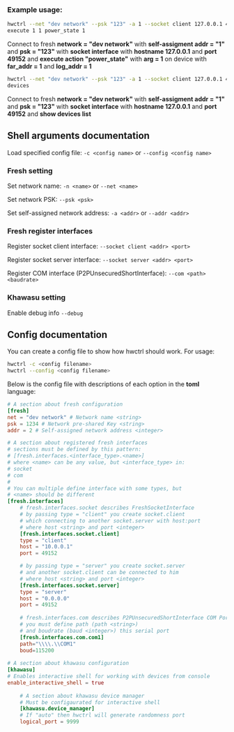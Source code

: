 ### Example usage:
```bash 
hwctrl --net "dev network" --psk "123" -a 1 --socket client 127.0.0.1 49152 \
execute 1 1 power_state 1
```
Connect to fresh **network = "dev network"** 
with **self-assigment addr = "1"** and **psk = "123"**
with **socket interface** with **hostname 127.0.0.1** and **port 49152**
and **execute action "power_state"** 
with **arg = 1** on device 
with **far_addr = 1** and **log_addr = 1** 

```bash 
hwctrl --net "dev network" --psk "123" -a 1 --socket client 127.0.0.1 49152 \
devices
```
Connect to fresh **network = "dev network"**
with **self-assigment addr = "1"** and **psk = "123"**
with **socket interface** with **hostname 127.0.0.1** and **port 49152**
and **show devices list**


## Shell arguments documentation
Load specified config file: 
`-c <config name>` or `--config <config name>` 

### Fresh setting
Set network name:
`-n <name>` or `--net <name>`

Set network PSK:
`--psk <psk>` 

Set self-assigned network address:
`-a <addr>` or `--addr <addr>`  

### Fresh register interfaces
Register socket client interface:
`--socket client <addr> <port>`

Register socket server interface:
`--socket server <addr> <port>`

Register COM interface (P2PUnsecuredShortInterface):
`--com <path> <baudrate>`

### Khawasu setting
Enable debug info
`--debug`

## Config documentation
You can create a config file to show how hwctrl should work.
For usage:
```bash
hwctrl -c <config filename>
hwctrl --config <config filename>
```

Below is the config file with descriptions of each option in the **toml** language:

```toml
# A section about fresh configuration
[fresh]
net = "dev network" # Network name <string>
psk = 1234 # Network pre-shared Key <string>
addr = 2 # Self-assigned network address <integer>

# A section about registered fresh interfaces
# sections must be defined by this pattern:
# [fresh.interfaces.<interface_type>.<name>]
# where <name> can be any value, but <interface_type> in:
# socket
# com
#
# You can multiple define interface with some types, but 
# <name> should be different
[fresh.interfaces]
    # fresh.interfaces.socket describes FreshSocketInterface
    # by passing type = "client" you create socket.client
    # which connecting to another socket.server with host:port
    # where host <string> and port <integer>
    [fresh.interfaces.socket.client]
    type = "client"
    host = "10.0.0.1"
    port = 49152

    # by passing type = "server" you create socket.server
    # and another socket.client can be connected to him
    # where host <string> and port <integer>
    [fresh.interfaces.socket.server]
    type = "server"
    host = "0.0.0.0"
    port = 49152
    
    # fresh.interfaces.com describes P2PUnsecuredShortInterface COM Port
    # you must define path (path <string>) 
    # and boudrate (baud <integer>) this serial port
    [fresh.interfaces.com.com1]
    path="\\\\.\\COM1"
    boud=115200
    
# A section about khawasu configuration
[khawasu]
# Enables interactive shell for working with devices from console
enable_interactive_shell = true 
    
    # A section about khawasu device manager
    # Must be configaurated for interactive shell
    [khawasu.device_manager]
    # If "auto" then hwctrl will generate randomness port
    logical_port = 9999
```